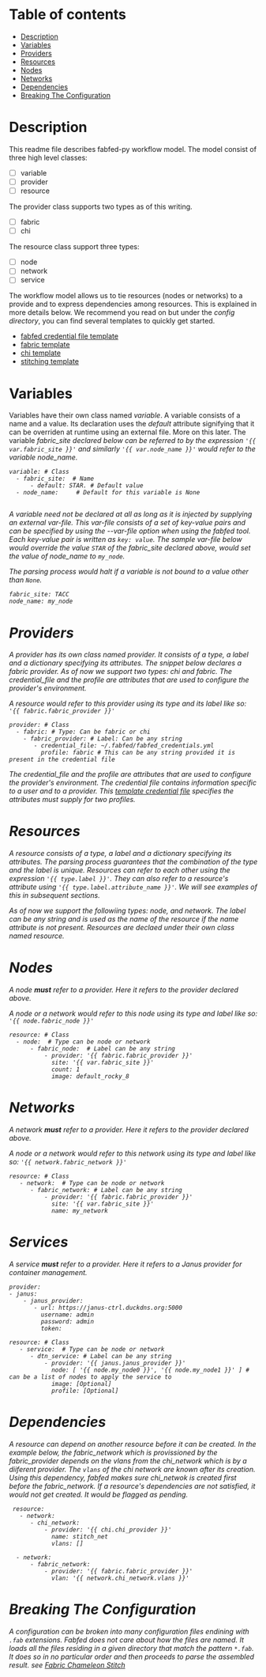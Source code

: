 # Table of contents

 - [Description](#descr)
 - [Variables](#variables)
 - [Providers](#providers)
 - [Resources](#resources)
 - [Nodes](#nodes)
 - [Networks](#networks)
 - [Dependencies](#dependencies)
 - [Breaking The Configuration](#breaking)

# <a name="descr"></a>Description
This readme file describes fabfed-py workflow model. The model consist of three high level classes:
- [ ] variable
- [ ] provider
- [ ] resource

The provider class supports two types as of this writing.
- [ ] fabric
- [ ] chi

The resource class support three types:
- [ ] node
- [ ] network
- [ ] service

The workflow model allows us to tie resources (nodes or networks) to a provide and to express dependencies among resources. This is explained in more details below. We recommend you read on but under the <i>config directory</i>, you can find several templates to quickly get started.

- [fabfed credential file template](../config/fabfed_credentials_template.yml)
- [fabric template](../config/fabric_config_template.yml)
- [chi template](../config/chi_config_template.yml)
- [stitching template](../config/stitch_template.yml)

# <a name="variables"></a>Variables
Variables have their own class named <i>variable</i>. A variable consists of a name and a value. Its declaration 
uses the <i>default</i> attribute signifying that it can be overriden at runtime using an external file. More on this later. The variable <i>fabric_site<i> declared below can be referred to by the expression ```'{{ var.fabric_site }}'``` and similarly ```'{{ var.node_name }}'``` would refer to the variable node_name.
 

```
variable: # Class 
  - fabric_site:  # Name
      - default: STAR. # Default value
  - node_name:     # Default for this variable is None
 
```

A variable need not be declared at all as long as it is injected by supplying an external var-file. This var-file consists of a set of key-value pairs and can be specified by using the --var-file option when using the fabfed tool. Each key-value pair is written as ```key: value```. The sample var-file below would override the value ```STAR``` of the <i>fabric_site<i> declared above, would set the value of node_name to ```my_node```. 
 
 The parsing process would halt if a variable is not bound to a value other than ```None```.
 
 ```
 fabric_site: TACC
 node_name: my_node
 ```
 
# <a name="providers"></a>Providers
A provider has its own class named <i>provider<i>. It consists of a <i>type</i>, a <i>label</i> and a dictionary specifying its attributes. The snippet below declares a <i>fabric</i> provider. As of now we support two types: <i>chi</i> and <i>fabric</i>. The credential_file and the profile are attributes that are used to configure the provider's environment.

A <i>resource</i> would refer to this provider using its type and its label like so: ```'{{ fabric.fabric_provider }}'```

```
provider: # Class 
  - fabric: # Type: Can be fabric or chi
    - fabric_provider: # Label: Can be any string
       - credential_file: ~/.fabfed/fabfed_credentials.yml
         profile: fabric # This can be any string provided it is present in the credential file
```
 
 The credential_file and the profile are attributes that are used to configure the provider's environment.
 The credential file contains information specific to a user and to a provider. This [template credential file](../config/fabfed_credentials_template.yml) specifies the attributes must supply for two profiles.
 
# <a name="resources"></a>Resources
A resource consists of a <i>type</i>, a <i>label</i> and a dictionary specifying its attributes. The parsing process guarantees that the combination of the type and the label is unique. Resources can refer to each other using the expression ```'{{ type.label }}'```. They can also refer to a resource's attribute using ```'{{ type.label.attribute_name }}'```. We will see examples of this in subsequent sections.


As of now we support the followiing types: <i>node</i>, and <i>network</i>. The <i>label</i> can be any string and is used as the name of the resource if the <i>name</i> attribute is not present. Resources are declaed under their own class named <i>resource<i>. 
 
# <a name="nodes"></a>Nodes
A <i>node</i> <b>must</b> refer to a provider. Here it refers to the provider declared above. 
 
A <i>node</i> or a <i>network</i> would refer to this node using its type and label like so: ```'{{ node.fabric_node }}'```
 
```
resource: # Class
  - node:  # Type can be node or network
      - fabric_node:  # Label can be any string
          - provider: '{{ fabric.fabric_provider }}'
            site: '{{ var.fabric_site }}'
            count: 1
            image: default_rocky_8                                  
```
# <a name="networks"></a>Networks
A <i>network</i> <b>must</b> refer to a provider. Here it refers to the provider declared above. 
 
A <i>node</i> or a <i>network</i> would refer to this network using its type and label like so: ```'{{ network.fabric_network }}'```
 
```
resource: # Class
   - network:  # Type can be node or network
      - fabric_network: # Label can be any string
          - provider: '{{ fabric.fabric_provider }}'
            site: '{{ var.fabric_site }}'
            name: my_network
```
# <a name="services"></a>Services
A <i>service</i> <b>must</b> refer to a provider. Here it refers to a Janus provider for container management.
 
 
```
provider:                                                                                                                                                   - janus:                                                                                                                                  
    - janus_provider:                                                                                                                       
       - url: https://janus-ctrl.duckdns.org:5000                                                                                                  
         username: admin                                                                                                                    
         password: admin                                                                                                                    
         token:              
 
resource: # Class
   - service:  # Type can be node or network
      - dtn_service: # Label can be any string
          - provider: '{{ janus.janus_provider }}'
            node: [ '{{ node.my_node0 }}', '{{ node.my_node1 }}' ] # can be a list of nodes to apply the service to
            image: [Optional]
            profile: [Optional]
```
 
# <a name="dependencies"></a>Dependencies
A resource can depend on another resource before it can be created. In the example below, the fabric_network which is provissioned by the fabric_provider depends on the vlans from the chi_network which is by a diiferent provider. The ```vlans``` of the chi network are known after its creation. Using this dependency, fabfed makes sure chi_netwok is created first before the fabric_network. If a resource's dependencies are not satisfied, it would not get created. It would be flagged as pending.
 

```
 resource:
   - network:
      - chi_network:
          - provider: '{{ chi.chi_provider }}'
            name: stitch_net
            vlans: []

  - network:
      - fabric_network:
          - provider: '{{ fabric.fabric_provider }}'
            vlan: '{{ network.chi_network.vlans }}'
```
 # <a name="breaking"></a>Breaking The Configuration
 
 A configuration can be broken into many configuration files endining with ```.fab``` extensions. Fabfed does not care about how the files are named. It loads all the files residing in a given directory that match the pattern ```*.fab```. It does so in no particular order and then proceeds to parse the assembled result. see [Fabric Chameleon Stitch](../examples/stitch)
 
 

